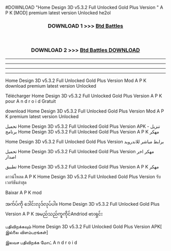 #DOWNLOAD "Home Design 3D v5.3.2 Full Unlocked Gold Plus Version " A P K [MOD] premium latest version Unlocked he2ol 



<div align="center">

<h3>DOWNLOAD 1 >>> <a href="https://getmod1.web.app/?judule=Btd Battles">Btd Battles</a></h3><br>

<h3>DOWNLOAD 2 >>> <a href="https://getmod1.web.app/?judule=Btd Battles">Btd Battles DOWNLOAD</a></h3>

</div>


----------------------------------------------------------

----------------------------------------------------------

----------------------------------------------------------

----------------------------------------------------------


Home Design 3D v5.3.2 Full Unlocked Gold Plus Version  Mod A P K download premium latest version Unlocked

Télécharger  Home Design 3D v5.3.2 Full Unlocked Gold Plus Version  A P K pour A n d r o i d Gratuit

download Home Design 3D v5.3.2 Full Unlocked Gold Plus Version  Mod A P K premium latest version Unlocked

تحميل Home Design 3D v5.3.2 Full Unlocked Gold Plus Version  APK - تنزيل برنامج Home Design 3D v5.3.2 Full Unlocked Gold Plus Version  A P K مهكر

Home Design 3D v5.3.2 Full Unlocked Gold Plus Version  برابط مباشر للاندرويد

تحميل Home Design 3D v5.3.2 Full Unlocked Gold Plus Version  مهكر اخر اصدار

تطبيق Home Design 3D v5.3.2 Full Unlocked Gold Plus Version  A P K مهكر

ดาวน์โหลด A P K Home Design 3D v5.3.2 Full Unlocked Gold Plus Version  รับเวอร์ชันล่าสุด

Baixar A P K mod

အက်ပ်ကို ဒေါင်းလုဒ်လုပ်ပါ။ Home Design 3D v5.3.2 Full Unlocked Gold Plus Version  A P K အမည်သည်ကူကိုင်Andriod ဗားရှင်း

பதிவிறக்கவும் Home Design 3D v5.3.2 Full Unlocked Gold Plus Version  APK[ இல்லை விளம்பரங்கள்] 
 
இலவச பதிவிறக்க மோட் A n d r o i d



